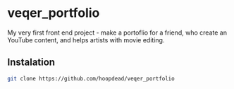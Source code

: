 # veqer_portfolio

My very first front end project - make a portoflio for a friend, who create an YouTube content, and helps artists with movie editing. 


## Instalation

```bash
git clone https://github.com/hoopdead/veqer_portfolio
```
